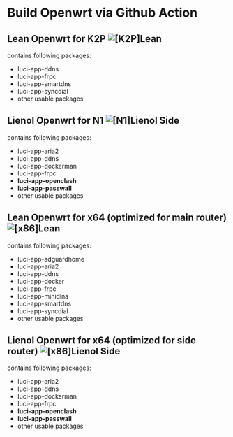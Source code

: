 # Build Openwrt via Github Action

## Lean Openwrt for K2P ![[K2P]Lean](https://github.com/Apocalypsor/Actions-Openwrt-Custom/workflows/%5BK2P%5DLean/badge.svg)

contains following packages:

+ luci-app-ddns
+ luci-app-frpc
+ luci-app-smartdns
+ luci-app-syncdial
+ other usable packages

## Lienol Openwrt for N1 ![[N1]Lienol Side](https://github.com/Apocalypsor/Actions-Openwrt-Custom/workflows/%5BN1%5DLienol%20Side/badge.svg)

contains following packages:

+ luci-app-aria2
+ luci-app-ddns
+ luci-app-dockerman
+ luci-app-frpc
+ **luci-app-openclash**
+ **luci-app-passwall**
+ other usable packages

## Lean Openwrt for x64 (optimized for main router) ![[x86]Lean](https://github.com/Apocalypsor/Actions-Openwrt-Custom/workflows/%5Bx86%5DLean/badge.svg)

contains following packages:

+ luci-app-adguardhome
+ luci-app-aria2
+ luci-app-ddns
+ luci-app-docker
+ luci-app-frpc
+ luci-app-minidlna
+ luci-app-smartdns
+ luci-app-syncdial
+ other usable packages

## Lienol Openwrt for x64 (optimized for side router) ![[x86]Lienol Side](https://github.com/Apocalypsor/Actions-Openwrt-Custom/workflows/%5Bx86%5DLienol%20Side/badge.svg)

contains following packages:

+ luci-app-aria2
+ luci-app-ddns
+ luci-app-dockerman
+ luci-app-frpc
+ **luci-app-openclash**
+ **luci-app-passwall**
+ other usable packages
